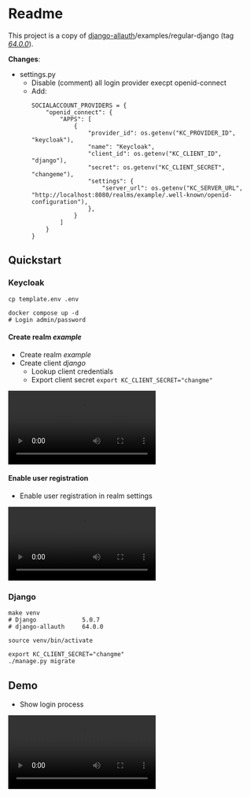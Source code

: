 # Readme

This project is a copy of [django-allauth](https://github.com/pennersr/django-allauth)/examples/regular-django (tag *[64.0.0](https://github.com/pennersr/django-allauth/releases/tag/64.0.0)*).


**Changes**:

* settings.py
  * Disable (comment) all login provider execpt openid-connect
  * Add:
    ```
    SOCIALACCOUNT_PROVIDERS = {
        "openid_connect": {
            "APPS": [
                {
                    "provider_id": os.getenv("KC_PROVIDER_ID", "keycloak"),
                    "name": "Keycloak",
                    "client_id": os.getenv("KC_CLIENT_ID", "django"),
                    "secret": os.getenv("KC_CLIENT_SECRET", "changeme"),
                    "settings": {
                        "server_url": os.getenv("KC_SERVER_URL", "http://localhost:8080/realms/example/.well-known/openid-configuration"),
                    },
                }
            ]
        }
    }
    ```

## Quickstart


### Keycloak

```
cp template.env .env

docker compose up -d
# Login admin/password
```

#### Create realm *example*

* Create realm *example*
* Create client *django*
  * Lookup client credentials
  * Export client secret `export KC_CLIENT_SECRET="changme"`

![](./docs/kc-supp-1.mp4)

#### Enable user registration

* Enable user registration in realm settings

![](./docs/kc-supp-2.mp4)

### Django

```
make venv
# Django             5.0.7
# django-allauth     64.0.0

source venv/bin/activate

export KC_CLIENT_SECRET="changme"
./manage.py migrate
```

## Demo

* Show login process

![](./docs/kc-supp-3.mp4)

